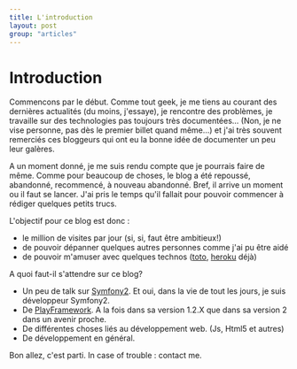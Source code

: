```yaml
---
title: L'introduction
layout: post
group: "articles"
---
```


# Introduction

Commencons par le début. Comme tout geek, je me tiens au courant des dernières actualités (du moins, j'essaye), je rencontre des problèmes, je travaille sur des technologies pas toujours très documentées... (Non, je ne vise personne, pas dès le premier billet quand même...) et j'ai très souvent remerciés ces bloggeurs qui ont eu la bonne idée de documenter un peu leur galères.

A un moment donné, je me suis rendu compte que je pourrais faire de même. Comme pour beaucoup de choses, le blog a été repoussé, abandonné, recommencé, à nouveau abandonné. Bref, il arrive un moment ou il faut se lancer. J'ai pris le temps qu'il fallait pour pouvoir commencer à rédiger quelques petits trucs. 

L'objectif pour ce blog est donc : 

 * le million de visites par jour (si, si, faut être ambitieux!)
 * de pouvoir dépanner quelques autres personnes comme j'ai pu être aidé
 * de pouvoir m'amuser avec quelques technos ([toto](http://cloudhead.io/toto), [heroku](http://www.heroku.com/) déjà)

A quoi faut-il s'attendre sur ce blog? 
 
 * Un peu de talk sur [Symfony2](http://symfony.com/). Et oui, dans la vie de tout les jours, je suis développeur Symfony2. 
 * De [PlayFramework](http://www.playframework.org/). A la fois dans sa version 1.2.X que dans sa version 2 dans un avenir proche. 
 * De différentes choses liés au développement web. (Js, Html5 et autres)
 * De développement en général. 

Bon allez, c'est parti. In case of trouble : contact me. 